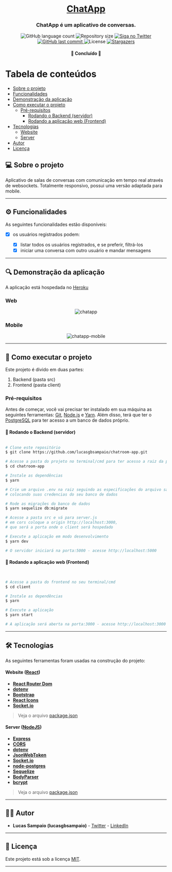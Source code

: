 <h1 align="center">
     <a href="https://chat-pern.herokuapp.com" alt="link-chatapp"> ChatApp </a>
</h1>

<h3 align="center">
    ChatApp é um aplicativo de conversas.
</h3>

<p align="center">
  <img alt="GitHub language count" src="https://img.shields.io/github/languages/count/lucasgbsampaio/chatroom-app?color=%2304D361">

  <img alt="Repository size" src="https://img.shields.io/github/repo-size/lucasgbsampaio/chatroom-app">

  <a href="https://www.twitter.com/lucasgbsampaio/">
    <img alt="Siga no Twitter" src="https://img.shields.io/twitter/url?url=https%3A%2F%2Fgithub.com%2Flucasgbsampaio%2Fchatroom-app">
  </a>
  
  <a href="https://github.com/lucasgbsampaio/chatroom-app/commits/master">
    <img alt="GitHub last commit" src="https://img.shields.io/github/last-commit/lucasgbsampaio/chatroom-app">
  </a>
    
   <img alt="License" src="https://img.shields.io/badge/license-MIT-brightgreen">
   <a href="https://github.com/lucasgbsampaio/chatroom-app/stargazers">
    <img alt="Stargazers" src="https://img.shields.io/github/stars/lucasgbsampaio/chatroom-app?style=social">
  </a>

</p>

<h4 align="center">
	🚧 Concluído 🚧
</h4>

# Tabela de conteúdos

<!--ts-->

- [Sobre o projeto](#-sobre-o-projeto)
- [Funcionalidades](#%EF%B8%8F-funcionalidades)
- [Demonstração da aplicação](#-demonstração-da-aplicação)
- [Como executar o projeto](#-como-executar-o-projeto)
  - [Pré-requisitos](#pré-requisitos)
    - [Rodando o Backend (servidor)](#user-content--rodando-o-backend-servidor)
    - [Rodando a aplicação web (Frontend)](#user-content--rodando-a-aplicação-web-frontend)
- [Tecnologias](#-tecnologias)
  - [Website](#website--react)
  - [Server](#server--nodejs)
- [Autor](#-autor)
- [Licença](#user-content--licença)

<!--te-->

## 💻 Sobre o projeto

Aplicativo de salas de conversas com comunicação em tempo real através de websockets.
Totalmente responsivo, possui uma versão adaptada para mobile.

---

## ⚙️ Funcionalidades

As seguintes funcionalidades estão disponíveis:

- [x] os usuários registrados podem:

  - [x] listar todos os usuários registrados, e se preferir, filtrá-los
  - [x] iniciar uma conversa com outro usuário e mandar mensagens

---

## 🔍 Demonstração da aplicação

A aplicação está hospedada no [Heroku](https://chat-pern.herokuapp.com)

### Web

<p align="center" style="display: flex; align-items: flex-start; justify-content: center;">
  <img alt="chatapp" title="chatapp" src="./github/assets/chatapp.gif" >
</p>

### Mobile

<p align="center" style="display: flex; align-items: flex-start; justify-content: center;">
  <img alt="chatapp-mobile" title="chatapp-mobile" src="./github/assets/chatapp-mobile.gif" >
</p>

---

## 🚀 Como executar o projeto

Este projeto é divido em duas partes:

1. Backend (pasta src)
2. Frontend (pasta client)

### Pré-requisitos

Antes de começar, você vai precisar ter instalado em sua máquina as seguintes ferramentas:
[Git](https://git-scm.com), [Node.js](https://nodejs.org/en/) e [Yarn](https://yarnpkg.com/).
Além disso, terá que ter o [PostgreSQL](https://www.postgresql.org/download/) para ter
acesso a um banco de dados próprio.

#### 🎲 Rodando o Backend (servidor)

```bash

# Clone este repositório
$ git clone https://github.com/lucasgbsampaio/chatroom-app.git

# Acesse a pasta do projeto no terminal/cmd para ter acesso a raiz da pasta
$ cd chatroom-app

# Instale as dependências
$ yarn

# Crie um arquivo .env na raiz seguindo as especificações do arquivo sample.env,
# colocando suas credencias do seu banco de dados

# Rode as migrações do banco de dados
$ yarn sequelize db:migrate

# Acesse a pasta src e vá para server.js
# em cors coloque a origin http://localhost:3000,
# que será a porta onde o client será hospedado

# Execute a aplicação em modo desenvolvimento
$ yarn dev

# O servidor iniciará na porta:5000 - acesse http://localhost:5000

```

#### 🧭 Rodando a aplicação web (Frontend)

```bash


# Acesse a pasta do frontend no seu terminal/cmd
$ cd client

# Instale as dependências
$ yarn

# Execute a aplicação
$ yarn start

# A aplicação será aberta na porta:3000 - acesse http://localhost:3000

```

---

## 🛠 Tecnologias

As seguintes ferramentas foram usadas na construção do projeto:

#### Website ([React](https://reactjs.org/))

- **[React Router Dom](https://github.com/ReactTraining/react-router/tree/master/packages/react-router-dom)**
- **[dotenv](https://github.com/motdotla/dotenv#readme)**
- **[Bootstrap](https://getbootstrap.com/)**
- **[React Icons](https://www.npmjs.com/package/react-icons)**
- **[Socket.io](https://socket.io/)**

> Veja o arquivo [package.json](https://github.com/lucasgbsampaio/chatroom-app/blob/master/client/package.json)

#### Server ([NodeJS](https://nodejs.org/en/))

- **[Express](https://expressjs.com/)**
- **[CORS](https://expressjs.com/en/resources/middleware/cors.html)**
- **[dotenv](https://github.com/motdotla/dotenv#readme)**
- **[JsonWebToken](https://www.npmjs.com/package/jsonwebtoken)**
- **[Socket.io](https://socket.io/)**
- **[node-postgres](https://www.npmjs.com/package/pg)**
- **[Sequelize](https://sequelize.org/master/index.html)**
- **[BodyParser](https://www.npmjs.com/package/body-parser)**
- **[bcrypt](https://www.npmjs.com/package/bcrypt)**

> Veja o arquivo [package.json](https://github.com/lucasgbsampaio/chatroom-app/blob/master/package.json)

---

## 👨‍💻 Autor

- **Lucas Sampaio (lucasgbsampaio)** - [Twitter](https://twitter.com/lucasgbsampaio) - [LinkedIn](https://www.linkedin.com/in/lucasgbsampaio/)

---

## 📝 Licença

Este projeto está sob a licença [MIT](./LICENSE).

---
